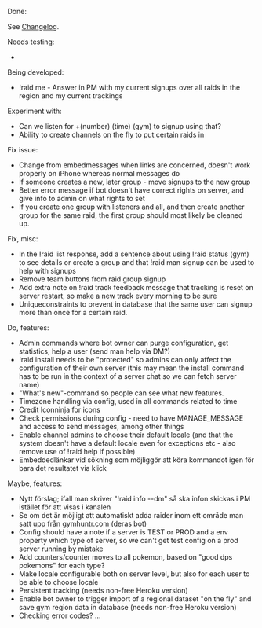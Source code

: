 Done:

See [Changelog](CHANGELOG.md).

Needs testing:

-

Being developed:

* !raid me - Answer in PM with my current signups over all raids in the region and my current trackings 

Experiment with:

* Can we listen for +(number) (time) (gym) to signup using that?
* Ability to create channels on the fly to put certain raids in

Fix issue:

* Change from embedmessages when links are concerned, doesn't work properly on iPhone whereas normal messages do
* If someone creates a new, later group - move signups to the new group
* Better error message if bot doesn't have correct rights on server, and give info to admin on what rights
to set
* If you create one group with listeners and all, and then create another group for the same raid, the first group
should most likely be cleaned up.

Fix, misc:
* In the !raid list response, add a sentence about using !raid status (gym) to see details or create a group and that 
!raid man signup can be used to help with signups
* Remove team buttons from raid group signup
* Add extra note on !raid track feedback message that tracking is reset on server restart, so make a new track every morning to be sure
* Uniqueconstraints to prevent in database that the same user can signup more than once for a certain raid.

Do, features:

* Admin commands where bot owner can purge configuration, get statistics, help a user (send man help via DM?)
* !raid install needs to be "protected" so admins can only affect the configuration of their own server
(this may mean the install command has to be run in the context of a server chat so we can fetch server name)
* "What's new"-command so people can see what new features.
* Timezone handling via config, used in all commands related to time
* Credit Iconninja for icons
* Check permissions during config - need to have MANAGE_MESSAGE and access to send messages, among other things
* Enable channel admins to choose their default locale 
(and that the system doesn't have a default locale even for exceptions etc - also remove use of !raid help if possible)
* Embeddedlänkar vid sökning som möjliggör att köra kommandot igen för bara det resultatet via klick

Maybe, features:

* Nytt förslag; ifall man skriver "!raid info --dm" så ska infon skickas i PM istället för att visas i kanalen
* Se om det är möjligt att automatiskt adda raider inom ett område man satt upp från gymhuntr.com (deras bot)
* Config should have a note if a server is TEST or PROD and a env property which type of server,
so we can't get test config on a prod server running by mistake
* Add counters/counter moves to all pokemon, based on "good dps pokemons" for each type?
* Make locale configurable both on server level, but also for each user to be able to choose locale
* Persistent tracking (needs non-free Heroku version)
* Enable bot owner to trigger import of a regional dataset "on the fly" and save gym region data in database 
(needs non-free Heroku version)
* Checking error codes?
...
